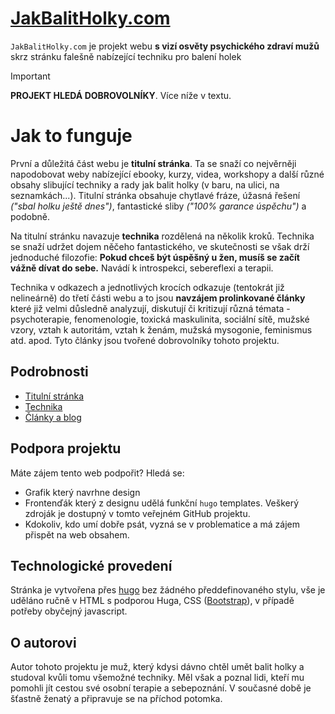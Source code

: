 # [JakBalitHolky.com](https://jakbalitholky.com)

`JakBalitHolky.com` je projekt webu **s vizí osvěty psychického zdraví mužů** skrz stránku falešně nabízející techniku pro balení holek

> [!IMPORTANT]
> **PROJEKT HLEDÁ DOBROVOLNÍKY**. Více níže v textu.

# Jak to funguje

První a důležitá část webu je **titulní stránka**. Ta se snaží co nejvěrněji napodobovat weby nabízející ebooky, kurzy, videa, workshopy a další různé obsahy slibující techniky a rady jak balit holky (v baru, na ulici, na seznamkách...). Titulní stránka obsahuje chytlavé fráze, úžasná řešení *("sbal holku ještě dnes")*, fantastické sliby *("100% garance úspěchu")* a podobně.

Na titulní stránku navazuje **technika** rozdělená na několik kroků. Technika se snaží udržet dojem něčeho fantastického, ve skutečnosti se však drží jednoduché filozofie: **Pokud chceš být úspěšný u žen, musíš se začít vážně dívat do sebe.** Navádí k introspekci, sebereflexi a terapii.

Technika v odkazech a jednotlivých krocích odkazuje (tentokrát již nelineárně) do třetí části webu a to jsou **navzájem prolinkované články** které již velmi důsledně analyzují, diskutují či kritizují různá témata - psychoterapie, fenomenologie, toxická maskulinita, sociální sítě, mužské vzory, vztah k autoritám, vztah k ženám, mužská mysogonie, feminismus atd. apod. Tyto články jsou tvořené dobrovolníky tohoto projektu.

## Podrobnosti

- [Titulní stránka](readme/titulni-stranka.md)
- [Technika](readme/technika.md)
- [Články a blog](readme/clanky.md)

## Podpora projektu

Máte zájem tento web podpořit? Hledá se:

- Grafik který navrhne design
- Frontenďák který z designu udělá funkční `hugo` templates. Veškerý zdroják je dostupný v tomto veřejném GitHub projektu.
- Kdokoliv, kdo umí dobře psát, vyzná se v problematice a má zájem přispět na web obsahem.

## Technologické provedení

Stránka je vytvořena přes [hugo](https://gohugo.io/) bez žádného předdefinovaného stylu, vše je uděláno ručně v HTML s podporou Huga, CSS ([Bootstrap](https://getbootstrap.com/)), v případě potřeby obyčejný javascript.

## O autorovi

Autor tohoto projektu je muž, který kdysi dávno chtěl umět balit holky a studoval kvůli tomu všemožné techniky. Měl však  a poznal lidi, kteří mu pomohli jít cestou své osobní terapie a sebepoznání. V současné době je šťastně ženatý a připravuje se na příchod potomka.